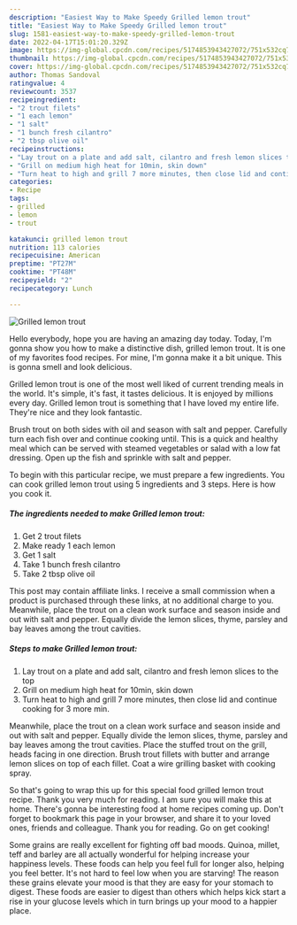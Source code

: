 ```yaml
---
description: "Easiest Way to Make Speedy Grilled lemon trout"
title: "Easiest Way to Make Speedy Grilled lemon trout"
slug: 1581-easiest-way-to-make-speedy-grilled-lemon-trout
date: 2022-04-17T15:01:20.329Z
image: https://img-global.cpcdn.com/recipes/5174853943427072/751x532cq70/grilled-lemon-trout-recipe-main-photo.jpg
thumbnail: https://img-global.cpcdn.com/recipes/5174853943427072/751x532cq70/grilled-lemon-trout-recipe-main-photo.jpg
cover: https://img-global.cpcdn.com/recipes/5174853943427072/751x532cq70/grilled-lemon-trout-recipe-main-photo.jpg
author: Thomas Sandoval
ratingvalue: 4
reviewcount: 3537
recipeingredient:
- "2 trout filets"
- "1 each lemon"
- "1 salt"
- "1 bunch fresh cilantro"
- "2 tbsp olive oil"
recipeinstructions:
- "Lay trout on a plate and add salt, cilantro and fresh lemon slices to the top"
- "Grill on medium high heat for 10min, skin down"
- "Turn heat to high and grill 7 more minutes, then close lid and continue cooking for 3 more min."
categories:
- Recipe
tags:
- grilled
- lemon
- trout

katakunci: grilled lemon trout 
nutrition: 113 calories
recipecuisine: American
preptime: "PT27M"
cooktime: "PT48M"
recipeyield: "2"
recipecategory: Lunch

---
```



![Grilled lemon trout](https://img-global.cpcdn.com/recipes/5174853943427072/751x532cq70/grilled-lemon-trout-recipe-main-photo.jpg)

Hello everybody, hope you are having an amazing day today. Today, I'm gonna show you how to make a distinctive dish, grilled lemon trout. It is one of my favorites food recipes. For mine, I'm gonna make it a bit unique. This is gonna smell and look delicious.

Grilled lemon trout is one of the most well liked of current trending meals in the world. It's simple, it's fast, it tastes delicious. It is enjoyed by millions every day. Grilled lemon trout is something that I have loved my entire life. They're nice and they look fantastic.

Brush trout on both sides with oil and season with salt and pepper. Carefully turn each fish over and continue cooking until. This is a quick and healthy meal which can be served with steamed vegetables or salad with a low fat dressing. Open up the fish and sprinkle with salt and pepper.


To begin with this particular recipe, we must prepare a few ingredients. You can cook grilled lemon trout using 5 ingredients and 3 steps. Here is how you cook it.

<!--inarticleads1-->

##### The ingredients needed to make Grilled lemon trout:

1. Get 2 trout filets
1. Make ready 1 each lemon
1. Get 1 salt
1. Take 1 bunch fresh cilantro
1. Take 2 tbsp olive oil


This post may contain affiliate links. I receive a small commission when a product is purchased through these links, at no additional charge to you. Meanwhile, place the trout on a clean work surface and season inside and out with salt and pepper. Equally divide the lemon slices, thyme, parsley and bay leaves among the trout cavities. 

<!--inarticleads2-->

##### Steps to make Grilled lemon trout:

1. Lay trout on a plate and add salt, cilantro and fresh lemon slices to the top
1. Grill on medium high heat for 10min, skin down
1. Turn heat to high and grill 7 more minutes, then close lid and continue cooking for 3 more min.


Meanwhile, place the trout on a clean work surface and season inside and out with salt and pepper. Equally divide the lemon slices, thyme, parsley and bay leaves among the trout cavities. Place the stuffed trout on the grill, heads facing in one direction. Brush trout fillets with butter and arrange lemon slices on top of each fillet. Coat a wire grilling basket with cooking spray. 

So that's going to wrap this up for this special food grilled lemon trout recipe. Thank you very much for reading. I am sure you will make this at home. There's gonna be interesting food at home recipes coming up. Don't forget to bookmark this page in your browser, and share it to your loved ones, friends and colleague. Thank you for reading. Go on get cooking!

Some grains are really excellent for fighting off bad moods. Quinoa, millet, teff and barley are all actually wonderful for helping increase your happiness levels. These foods can help you feel full for longer also, helping you feel better. It's not hard to feel low when you are starving! The reason these grains elevate your mood is that they are easy for your stomach to digest. These foods are easier to digest than others which helps kick start a rise in your glucose levels which in turn brings up your mood to a happier place.
